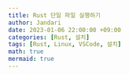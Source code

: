 ```yaml
---
title: Rust 단일 파일 실행하기
author: Jandari
date: 2023-01-06 22:00:00 +09:00
categories: [Rust, 설치]
tags: [Rust, Linux, VSCode, 설치]
math: true
mermaid: true
---
```

